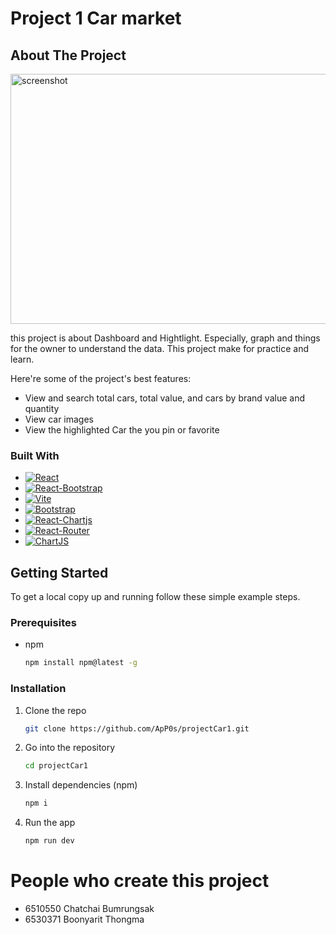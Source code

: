 # Project 1 Car market
<!-- ABOUT THE PROJECT -->
## About The Project

<img src="https://github.com/ApP0s/projectCar1/blob/main/webgi.gif?raw=true" alt="screenshot" width="750" height="400/">

this project is about Dashboard and Hightlight. Especially, graph and things for the owner to understand the data. This project
make for practice and learn.

Here're some of the project's best features:
*   View and search total cars, total value, and cars by brand value and quantity
*   View car images
*   View the highlighted Car the you pin or favorite


### Built With

* [![React][React.js]][React-url]
* [![React-Bootstrap][ReactBootstrap.js]][ReactBootstrap-url]
* [![Vite][Vite.js]][Vite-url]
* [![Bootstrap][Bootstrap.com]][Bootstrap-url]
* [![React-Chartjs][ReactChartjs.js]][ReactChartjs-url]
* [![React-Router][ReactRouter.js]][ReactRouter-url]
* [![ChartJS][ChartJS.js]][ChartJS-url]

[React.js]: https://img.shields.io/badge/React-61DAFB?style=for-the-badge&logo=react&logoColor=white
[React-url]: https://reactjs.org/

[ReactBootstrap.js]: https://img.shields.io/badge/React--Bootstrap-00A8E1?style=for-the-badge&logo=react&logoColor=white
[ReactBootstrap-url]: https://react-bootstrap.github.io/

[Vite.js]: https://img.shields.io/badge/Vite-646CFF?style=for-the-badge&logo=vite&logoColor=white
[Vite-url]: https://vitejs.dev/

[Bootstrap.com]: https://img.shields.io/badge/Bootstrap-563D7C?style=for-the-badge&logo=bootstrap&logoColor=white
[Bootstrap-url]: https://getbootstrap.com/

[ReactChartjs.js]: https://img.shields.io/badge/React--Chartjs-FF6384?style=for-the-badge&logo=chartjs&logoColor=white
[ReactChartjs-url]: https://github.com/jerairrest/react-chartjs-2

[ReactRouter.js]: https://img.shields.io/badge/React--Router-D0021B?style=for-the-badge&logo=react-router&logoColor=white
[ReactRouter-url]: https://reactrouter.com/

[ChartJS.js]: https://img.shields.io/badge/Chart.js-F6C23E?style=for-the-badge&logo=chartjs&logoColor=white
[ChartJS-url]: https://www.chartjs.org/



<!-- GETTING STARTED -->
## Getting Started

To get a local copy up and running follow these simple example steps.

### Prerequisites

* npm
  ```sh
  npm install npm@latest -g
  ```

### Installation

1. Clone the repo

   ```sh
   git clone https://github.com/ApP0s/projectCar1.git
   ```
2. Go into the repository
   ```sh
   cd projectCar1
   ```
3. Install dependencies (npm)
   ```sh
   npm i
   ```
4. Run the app
   ```sh
   npm run dev
   ```

# People who create this project 
*   6510550 Chatchai Bumrungsak
*   6530371 Boonyarit Thongma
